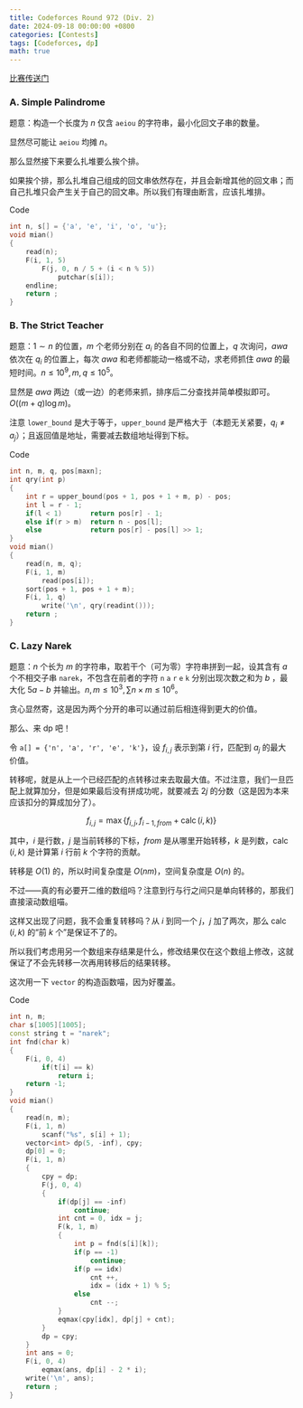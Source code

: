 ```yaml
---
title: Codeforces Round 972 (Div. 2) 
date: 2024-09-18 00:00:00 +0800
categories: [Contests]
tags: [Codeforces, dp]
math: true
---
```


[比赛传送门](https://codeforces.com/contest/2005)

### A. Simple Palindrome

题意：构造一个长度为 $n$ 仅含 `aeiou` 的字符串，最小化回文子串的数量。

显然尽可能让 `aeiou` 均摊 $n$。

那么显然接下来要么扎堆要么挨个排。

如果挨个排，那么扎堆自己组成的回文串依然存在，并且会新增其他的回文串；而自己扎堆只会产生关于自己的回文串。所以我们有理由断言，应该扎堆排。

Code

```cpp
int n, s[] = {'a', 'e', 'i', 'o', 'u'};
void mian()
{
    read(n);
    F(i, 1, 5)
        F(j, 0, n / 5 + (i < n % 5))
            putchar(s[i]);
    endline;
    return ;
}
```

### B. The Strict Teacher

题意：$1 \sim n$ 的位置，$m$ 个老师分别在 $a_i$ 的各自不同的位置上，$q$ 次询问，$awa$ 依次在 $q_i$ 的位置上，每次 $awa$ 和老师都能动一格或不动，求老师抓住 $awa$ 的最短时间。$n\leq 10^9,m,q\leq10^5$。

显然是 $awa$ 两边（或一边）的老师来抓，排序后二分查找并简单模拟即可。$O((m+q)\log m)$。

注意 `lower_bound` 是大于等于，`upper_bound` 是严格大于（本题无关紧要，$q_i\neq a_j$）；且返回值是地址，需要减去数组地址得到下标。

Code

```cpp
int n, m, q, pos[maxn];
int qry(int p)
{
    int r = upper_bound(pos + 1, pos + 1 + m, p) - pos;
    int l = r - 1;
    if(l < 1)       return pos[r] - 1;
    else if(r > m)  return n - pos[l];
    else            return pos[r] - pos[l] >> 1;
}
void mian()
{
    read(n, m, q);
    F(i, 1, m)
        read(pos[i]);
    sort(pos + 1, pos + 1 + m);
    F(i, 1, q)
        write('\n', qry(readint()));
    return ;
}
```

### C. Lazy Narek

题意：$n$ 个长为 $m$ 的字符串，取若干个（可为零）字符串拼到一起，设其含有 $a$ 个不相交子串 `narek`，不包含在前者的字符 `n` `a` `r` `e` `k` 分别出现次数之和为 $b$ ，最大化 $5a-b$ 并输出。$n,m\leq 10^3, \sum n\times m \leq 10^6$。

贪心显然寄，这是因为两个分开的串可以通过前后相连得到更大的价值。

那么、来 dp 吧！

令 `a[] = {'n', 'a', 'r', 'e', 'k'}`，设 $f_{i,j}$ 表示到第 $i$ 行，匹配到 $a_j$ 的最大价值。

转移呢，就是从上一个已经匹配的点转移过来去取最大值。不过注意，我们一旦匹配上就算加分，但是如果最后没有拼成功呢，就要减去 $2j$ 的分数（这是因为本来应该扣分的算成加分了）。

$$f_{i, j} = \max\left\{f_{i, j}, f_{i - 1, from} + \operatorname{calc}(i, k)\right\}$$

其中，$i$ 是行数，$j$ 是当前转移的下标，$from$ 是从哪里开始转移，$k$ 是列数，$\operatorname{calc}(i,k)$ 是计算第 $i$ 行前 $k$ 个字符的贡献。

转移是 $O(1)$ 的，所以时间复杂度是 $O(nm)$，空间复杂度是 $O(n)$ 的。

不过——真的有必要开二维的数组吗？注意到行与行之间只是单向转移的，那我们直接滚动数组喵。

这样又出现了问题，我不会重复转移吗？从 $i$ 到同一个 $j$，$j$ 加了两次，那么 $\operatorname{calc}(i,k)$ 的“前 $k$ 个”是保证不了的。

所以我们考虑用另一个数组来存结果是什么，修改结果仅在这个数组上修改，这就保证了不会先转移一次再用转移后的结果转移。

这次用一下 `vector` 的构造函数喵，因为好覆盖。

Code

```cpp
int n, m;
char s[1005][1005];
const string t = "narek";
int fnd(char k)
{
    F(i, 0, 4)
        if(t[i] == k)   
            return i;
    return -1;
}
void mian()
{
    read(n, m);
    F(i, 1, n)
        scanf("%s", s[i] + 1);
    vector<int> dp(5, -inf), cpy;
    dp[0] = 0;
    F(i, 1, n)
    {
        cpy = dp;
        F(j, 0, 4)
        {
            if(dp[j] == -inf)
                continue;
            int cnt = 0, idx = j;
            F(k, 1, m)
            {
                int p = fnd(s[i][k]);
                if(p == -1)
                    continue;
                if(p == idx)
                    cnt ++,                  
                    idx = (idx + 1) % 5;
                else
                    cnt --;
            }
            eqmax(cpy[idx], dp[j] + cnt);
        }
        dp = cpy;
    }
    int ans = 0;
    F(i, 0, 4)
        eqmax(ans, dp[i] - 2 * i);
    write('\n', ans);
    return ;
}
```
